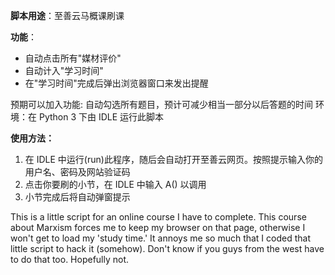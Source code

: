 **脚本用途**：至善云马概课刷课

**功能**：
- 自动点击所有"媒材评价" 
- 自动计入"学习时间" 
- 在"学习时间"完成后弹出浏览器窗口来发出提醒

预期可以加入功能: 自动勾选所有题目，预计可减少相当一部分以后答题的时间
环境：在 Python 3 下由 IDLE 运行此脚本

**使用方法：**
1. 在 IDLE 中运行(run)此程序，随后会自动打开至善云网页。按照提示输入你的用户名、密码及网站验证码
2. 点击你要刷的小节，在 IDLE 中输入 A() 以调用
3. 小节完成后将自动弹窗提示

This is a little script for an online course I have to complete. This course about Marxism forces
me to keep my browser on that page, otherwise I won't get to load my 'study time.' It annoys me so
much that I coded that little script to hack it (somehow).
Don't know if you guys from the west have to do that too. Hopefully not.

